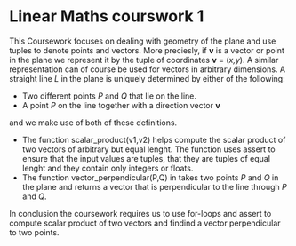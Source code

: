 # Linear Maths courswork 1

This Coursework focuses on dealing with geometry of the plane and use tuples to denote points and vectors. More preciesly, if **v** is a vector or point in the plane we represent it by the tuple of coordinates **v** = (*x,y*). A similar representation can of course be used for vectors in arbitrary dimensions. A straight line *L* in the plane is uniquely determined by either of the following:

  - Two different points *P* and *Q* that lie on the line.
  - A point *P* on the line together with a direction vector **v**

and we make use of both of these definitions.

* The function scalar_product(v1,v2) helps compute the scalar product of two vectors of arbitrary but equal lenght. The function uses assert to ensure that the input values are tuples, that they are tuples of equal lenght and they contain only integers or floats. 
* The function vector_perpendicular(P,Q) in takes two points *P* and *Q* in the plane and returns a vector that is perpendicular to the line through *P* and *Q*.

In conclusion the coursework requires us to use for-loops and assert to compute scalar product of two vectors and findind a vector perpendicular to two points.
